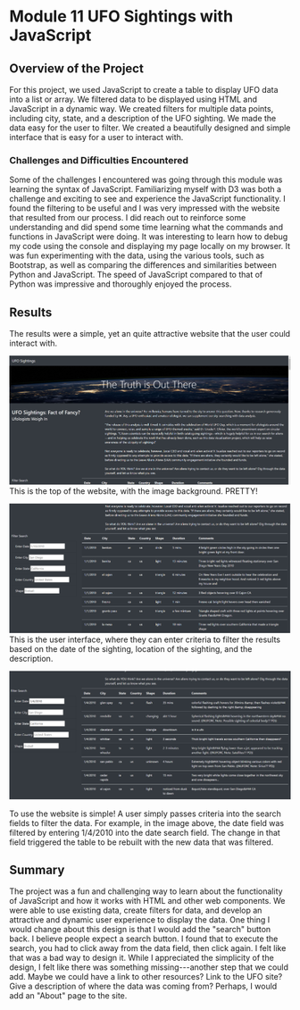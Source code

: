 # Module 11 UFO Sightings with JavaScript

## Overview of the Project
For this project, we used JavaScript to create a table to display UFO data into a list or array. We filtered data to be displayed using HTML and JavaScript in a dynamic way. We created filters for multiple data points, including city, state, and a description of the UFO sighting. We made the data easy for the user to filter. We created a beautifully designed and simple interface that is easy for a user to interact with. 

### Challenges and Difficulties Encountered

Some of the challenges I encountered was going through this module was learning the syntax of JavaScript. Familiarizing myself with D3 was both a challenge and exciting to see and experience the JavaScript functionality. I found the filtering to be useful and I was very impressed with the website that resulted from our process. I did reach out to reinforce some understanding and did spend some time learning what the commands and functions in JavaScript were doing. It was interesting to learn how to debug my code using the console and displaying my page locally on my browser. It was fun experimenting with the data, using the various tools, such as Bootstrap, as well as comparing the differences and similarities between Python and JavaScript. The speed of JavaScript compared to that of Python was impressive and thoroughly enjoyed the process. 


## Results

The results were a simple, yet an quite attractive website that the user could interact with. 

!['UFO webpage'](https://github.com/lllohr/UFO/blob/24fb02b26f4cdc550f8579e35053658d8dad0ce2/images/UFO_top.png)
This is the top of the website, with the image background. PRETTY! 

!['User Interface'](https://github.com/lllohr/UFO/blob/24fb02b26f4cdc550f8579e35053658d8dad0ce2/images/UFO_filter.png)
This is the user interface, where they can enter criteria to filter the results based on the date of the sighting, location of the sighting, and the description. 

!['Filtered Results'](https://github.com/lllohr/UFO/blob/24fb02b26f4cdc550f8579e35053658d8dad0ce2/images/UFO_filtered_results.png)

To use the website is simple! A user simply passes criteria into the search fields to filter the data. For example, in the image above, the date field was filtered by entering 1/4/2010 into the date search field. The change in that field triggered the table to be rebuilt with the new data that was filtered. 

## Summary

The project was a fun and challenging way to learn about the functionality of JavaScript and how it works with HTML and other web components. We were able to use existing data, create filters for data, and develop an attractive and dynamic user experience to display the data. One thing I would change about this design is that I would add the "search" button back. I believe people expect a search button. I found that to execute the search, you had to click away from the data field, then click again. I felt like that was a bad way to design it. While I appreciated the simplicity of the design, I felt like there was something missing---another step that we could add. Maybe we could have a link to other resources? Link to the UFO site? Give a description of where the data was coming from? Perhaps, I would add an "About" page to the site. 






